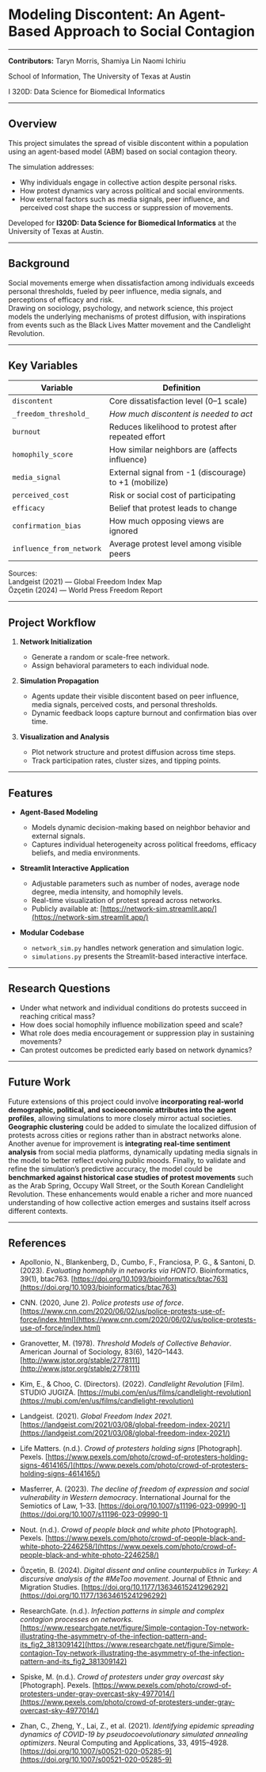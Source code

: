 # Modeling Discontent: An Agent-Based Approach to Social Contagion

---

**Contributors:** Taryn Morris, Shamiya Lin Naomi Ichiriu

School of Information, The University of Texas at Austin

I 320D: Data Science for Biomedical Informatics

---

## Overview
This project simulates the spread of visible discontent within a population using an agent-based model (ABM) based on social contagion theory.

The simulation addresses:
- Why individuals engage in collective action despite personal risks.
- How protest dynamics vary across political and social environments.
- How external factors such as media signals, peer influence, and perceived cost shape the success or suppression of movements.

Developed for **I320D: Data Science for Biomedical Informatics** at the University of Texas at Austin.

---

## Background
Social movements emerge when dissatisfaction among individuals exceeds personal thresholds, fueled by peer influence, media signals, and perceptions of efficacy and risk.  
Drawing on sociology, psychology, and network science, this project models the underlying mechanisms of protest diffusion, with inspirations from events such as the Black Lives Matter movement and the Candlelight Revolution.

---

## Key Variables

| Variable                  | Definition                                                  |
|----------------------------|-------------------------------------------------------------|
| `discontent`               | Core dissatisfaction level (0–1 scale)                      |
| `_freedom_threshold_`      | *How much discontent is needed to act*                      |
| `burnout`                  | Reduces likelihood to protest after repeated effort         |
| `homophily_score`          | How similar neighbors are (affects influence)               |
| `media_signal`             | External signal from -1 (discourage) to +1 (mobilize)        |
| `perceived_cost`           | Risk or social cost of participating                        |
| `efficacy`                 | Belief that protest leads to change                         |
| `confirmation_bias`        | How much opposing views are ignored                         |
| `influence_from_network`   | Average protest level among visible peers                   |

Sources:  
Landgeist (2021) — Global Freedom Index Map  
Özçetin (2024) — World Press Freedom Report

---

## Project Workflow

1. **Network Initialization**
   - Generate a random or scale-free network.
   - Assign behavioral parameters to each individual node.

2. **Simulation Propagation**
   - Agents update their visible discontent based on peer influence, media signals, perceived costs, and personal thresholds.
   - Dynamic feedback loops capture burnout and confirmation bias over time.

3. **Visualization and Analysis**
   - Plot network structure and protest diffusion across time steps.
   - Track participation rates, cluster sizes, and tipping points.

---

## Features

- **Agent-Based Modeling**
  - Models dynamic decision-making based on neighbor behavior and external signals.
  - Captures individual heterogeneity across political freedoms, efficacy beliefs, and media environments.

- **Streamlit Interactive Application**
  - Adjustable parameters such as number of nodes, average node degree, media intensity, and homophily levels.
  - Real-time visualization of protest spread across networks.
  - Publicly available at: [https://network-sim.streamlit.app/](https://network-sim.streamlit.app/)

- **Modular Codebase**
  - `network_sim.py` handles network generation and simulation logic.
  - `simulations.py` presents the Streamlit-based interactive interface.

---

## Research Questions
- Under what network and individual conditions do protests succeed in reaching critical mass?
- How does social homophily influence mobilization speed and scale?
- What role does media encouragement or suppression play in sustaining movements?
- Can protest outcomes be predicted early based on network dynamics?

---

## Future Work
Future extensions of this project could involve **incorporating real-world demographic, political, and socioeconomic attributes into the agent profiles**, allowing simulations to more closely mirror actual societies. **Geographic clustering** could be added to simulate the localized diffusion of protests across cities or regions rather than in abstract networks alone. Another avenue for improvement is **integrating real-time sentiment analysis** from social media platforms, dynamically updating media signals in the model to better reflect evolving public moods. Finally, to validate and refine the simulation’s predictive accuracy, the model could be **benchmarked against historical case studies of protest movements** such as the Arab Spring, Occupy Wall Street, or the South Korean Candlelight Revolution. These enhancements would enable a richer and more nuanced understanding of how collective action emerges and sustains itself across different contexts.

---

## References

- Apollonio, N., Blankenberg, D., Cumbo, F., Franciosa, P. G., & Santoni, D. (2023). *Evaluating homophily in networks via HONTO*. Bioinformatics, 39(1), btac763. [https://doi.org/10.1093/bioinformatics/btac763](https://doi.org/10.1093/bioinformatics/btac763)

- CNN. (2020, June 2). *Police protests use of force*. [https://www.cnn.com/2020/06/02/us/police-protests-use-of-force/index.html](https://www.cnn.com/2020/06/02/us/police-protests-use-of-force/index.html)

- Granovetter, M. (1978). *Threshold Models of Collective Behavior*. American Journal of Sociology, 83(6), 1420–1443. [http://www.jstor.org/stable/2778111](http://www.jstor.org/stable/2778111)

- Kim, E., & Choo, C. (Directors). (2022). *Candlelight Revolution* [Film]. STUDIO JUGIZA. [https://mubi.com/en/us/films/candlelight-revolution](https://mubi.com/en/us/films/candlelight-revolution)

- Landgeist. (2021). *Global Freedom Index 2021*. [https://landgeist.com/2021/03/08/global-freedom-index-2021/](https://landgeist.com/2021/03/08/global-freedom-index-2021/)

- Life Matters. (n.d.). *Crowd of protesters holding signs* [Photograph]. Pexels. [https://www.pexels.com/photo/crowd-of-protesters-holding-signs-4614165/](https://www.pexels.com/photo/crowd-of-protesters-holding-signs-4614165/)

- Masferrer, A. (2023). *The decline of freedom of expression and social vulnerability in Western democracy*. International Journal for the Semiotics of Law, 1–33. [https://doi.org/10.1007/s11196-023-09990-1](https://doi.org/10.1007/s11196-023-09990-1)

- Nout. (n.d.). *Crowd of people black and white photo* [Photograph]. Pexels. [https://www.pexels.com/photo/crowd-of-people-black-and-white-photo-2246258/](https://www.pexels.com/photo/crowd-of-people-black-and-white-photo-2246258/)

- Özçetin, B. (2024). *Digital dissent and online counterpublics in Turkey: A discursive analysis of the #MeToo movement*. Journal of Ethnic and Migration Studies. [https://doi.org/10.1177/13634615241296292](https://doi.org/10.1177/13634615241296292)

- ResearchGate. (n.d.). *Infection patterns in simple and complex contagion processes on networks*. [https://www.researchgate.net/figure/Simple-contagion-Toy-network-illustrating-the-asymmetry-of-the-infection-pattern-and-its_fig2_381309142](https://www.researchgate.net/figure/Simple-contagion-Toy-network-illustrating-the-asymmetry-of-the-infection-pattern-and-its_fig2_381309142)

- Spiske, M. (n.d.). *Crowd of protesters under gray overcast sky* [Photograph]. Pexels. [https://www.pexels.com/photo/crowd-of-protesters-under-gray-overcast-sky-4977014/](https://www.pexels.com/photo/crowd-of-protesters-under-gray-overcast-sky-4977014/)

- Zhan, C., Zheng, Y., Lai, Z., et al. (2021). *Identifying epidemic spreading dynamics of COVID-19 by pseudocoevolutionary simulated annealing optimizers*. Neural Computing and Applications, 33, 4915–4928. [https://doi.org/10.1007/s00521-020-05285-9](https://doi.org/10.1007/s00521-020-05285-9)
